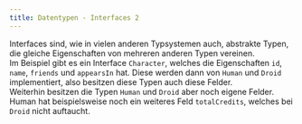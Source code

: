 ```yaml
---
title: Datentypen - Interfaces 2
---
```


Interfaces sind, wie in vielen anderen Typsystemen auch, abstrakte Typen, die gleiche Eigenschaften von mehreren anderen Typen vereinen.<br>
Im Beispiel gibt es ein Interface `Character`, welches die Eigenschaften `id`, `name`, `friends` und `appearsIn` hat. Diese werden dann von `Human` und `Droid` implementiert, also besitzen diese Typen auch diese Felder.<br>
Weiterhin besitzen die Typen `Human` und `Droid` aber noch eigene Felder.<br>
Human hat beispielsweise noch ein weiteres Feld `totalCredits`, welches bei `Droid` nicht auftaucht.
